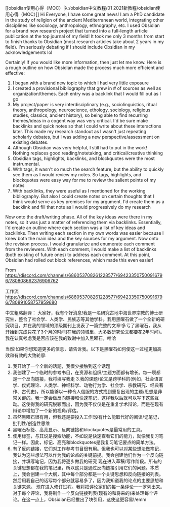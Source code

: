 [[obsidian使用心得（MOC）|λ:/obsidian中文教程/01 2021新教程/obsidian使用心得（MOC）]]
Hi Everyone, I have some great news! I am a PhD candidate in the study of religion of the ancient Mediterranean world, integrating other disciplines like sociology, anthropology, ethnography, etc. I used Obsidian for a brand new research project that turned into a full-length article publication at the top journal of my field! It took me only 3 months from start to finish thanks to Obsidian (most research articles take about 2 years in my field). I'm seriously debating if I should include Obsidian in my acknowledgements lol

Certainly! If you would like more information, then just let me know. Here is a rough outline on how Obsidian made the process much more efficient and effective:
1. I began with a brand new topic to which I had very little exposure
2. I created a provisional bibliography that grew in # of sources as well as organization/themes. Each entry was a backlink that I would fill out as I go
3. My project/paper is very interdisciplinary (e.g., sociolinguistics, ritual theory, anthropology, neuroscience, ethology, sociology, religious studies, classics, ancient history), so being able to find recurring themes/ideas in a cogent way was very critical. I'd be sure make backlinks and quick notes so that I could write about these interactions later. This made my research standout as I wasn't just repeating scholarly debates, but I was adding a new perspective/assessment on existing debates.
4. Although Obsidian was very helpful, I still had to put in the work! Nothing replaces good reading/notetaking, and critical/creative thinking
5. Obsidian tags, highlights, backlinks, and blockquotes were the most instrumental. 
6. With tags, it wasn't so much the search feature, but the ability to quickly see them as I would review my notes. So tags, highlights, and blockquotes were easy way for me to review the salient points of my notes
7. With backlinks, they were useful as I mentioned for the working bibliography. But also I could create notes on certain thoughts that I think would serve as key premises for my argument. I'd create them as a backlink and fill that note as I would progressively do my research

Now onto the draft/writing phase. All of the key ideas were there in my notes, so it was just a matter of referencing them via backlinks. Essentially, I'd create an outline where each section was a list of key ideas and backlinks. Then writing each section in my own words was easier because I knew both the main idea and the key sources for my argument.
Now onto the revision process. I would granularize and enumerate each comment from the reviewers. With each comment, I would make a list of backlinks (both existing of future ones) to address each comment. At this point, Obsidian had rolled out block references, which made this even easier!

From https://discord.com/channels/686053708261228577/694233507500916796/780808662376906762

工作流 https://discord.com/channels/686053708261228577/694233507500916796/780891058757959680


中文粗略翻译：
大家好，我有个好消息!我是一名研究古地中海世界宗教的博士研究生，整合了社会学、人类学、民族志等其他学科。我用黑曜石做了一个全新的研究项目，并在我的领域的顶级期刊上发表了一篇完整的文章!多亏了黑曜石，我从开始到完成只花了3个月的时间(在我的领域里，大多数研究论文都要花2年时间)。我在认真考虑我是否应该在我的致谢中加入黑曜石，哈哈

当然!如果你想知道更多的信息，请告诉我。以下是黑曜石如何使这一过程更加高效和有效的大致轮廓:
1. 我开始了一个全新的话题，我很少接触到这个话题
2. 我创建了一个临时的参考书目，在资源和组织/主题方面都有增长。每一项都是一个反向链接，我将填写我走
3.我的课题/论文是跨学科的(例如，社会语言学、仪式理论、人类学、神经科学、动物行为学、社会学、宗教研究、经典著作、古代史)，所以能够以一种令人信服的方式找到重复出现的主题/思想是非常关键的。我一定会做反向链接和快速笔记，这样我以后就可以写下这些互动。这使得我的研究脱颖而出，因为我不仅仅是在重复学术辩论，而是在现有辩论中增加了一个新的视角/评估。
4. 虽然黑曜石很有用，但我还是要投入工作!没有什么能取代好的阅读/记笔记，批判性/创造性思维
5. 黑曜石标签、高亮显示、反向链接和blockquotes是最常用的工具。
6. 使用标签，与其说是搜索功能，不如说是快速查看它们的能力，就像我复习笔记一样。因此，标记、高亮和blockquotes是我复习笔记要点的简单方法。
7. 有了反向链接，它们对工作参考书目很有用。但我也可以对某些想法做笔记，我认为这些想法可以作为我的论点的关键前提。我会创建他们作为一个反向链接，并填写笔记，因为我将逐步做我的研究
现在进入草稿/写作阶段。所有的关键思想都在我的笔记里，所以这只是通过反向链接引用它们的问题。本质上，我会创建一个大纲，其中每个部分都是一个关键思想和反向链接的列表。然后用我自己的话写每个部分就容易多了，因为我知道我的论点的主要思想和关键来源。
现在进入修订过程。我将把评论家们的每一条评论一一罗列出来。对于每个评论，我将制作一个反向链接列表(现有的和将来的)来处理每个评论。在这一点上，Obsidian已经推出了块引用，这使这更容易!/emm